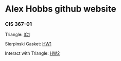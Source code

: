 # Alex Hobbs github website

### CIS 367-01

Triangle: 
[IC1](https://hobbsalex.github.io/IC1/triangle.html)

Sierpinski Gasket: 
[HW1](https://hobbsalex.github.io/HW1/gasket1-hobbs.html)

Interact with Triangle:
[HW2](https://hobbsalex.github.io/HW2/triangle-interact.html)
